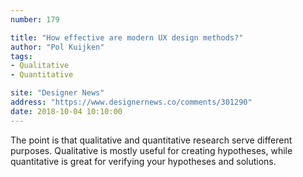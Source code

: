 ```yaml
---
number: 179

title: "How effective are modern UX design methods?"
author: "Pol Kuijken"
tags:
- Qualitative
- Quantitative

site: "Designer News"
address: "https://www.designernews.co/comments/301290"
date: 2018-10-04 10:10:00
---
```


The point is that qualitative and quantitative research serve different purposes. Qualitative is mostly useful for creating hypotheses, while quantitative is great for verifying your hypotheses and solutions.
